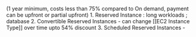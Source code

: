 (1 year minimum, costs less than 75% compared to On demand, payment can be upfront or partial upfront)
	1.  Reserved Instance : long workloads ; database
	2.  Convertible Reserved Instances - can change [[EC2 Instance Type]] over time upto 54% discount
	3.  Scheduled Reserved Instances - 
